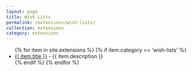```yaml
---
layout: page
title: Wish Lists
permalink: /extensions/wish-lists/
collection: extensions
category: extensions
---
```


<ul>
{% for item in site.extensions %}
    {% if item.category == 'wish-lists' %}
      <li><a href="{{ item.url }}">{{ item.title }}</a>
        - {{ item.description }}
      </li>
  {% endif %}
{% endfor %}
</ul>